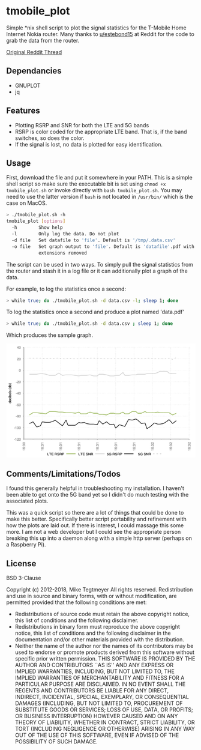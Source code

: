 # tmobile_plot

Simple *nix shell script to plot the signal statistics for the T-Mobile Home Internet Nokia router. Many thanks to [u/estebond15](https://www.reddit.com/user/estebond15/) at Reddit for the code to grab the data from the router.

[Original Reddit Thread](https://www.reddit.com/r/tmobileisp/comments/msr2b0/bash_script_to_run_while_running_speed_tests_or/?utm_source=share&utm_medium=web2x&context=3)

## Dependancies

- GNUPLOT
- jq

## Features

* Plotting RSRP and SNR for both the LTE and 5G bands
* RSRP is color coded for the appropriate LTE band. That is, if the band switches, so does the color.
* If the signal is lost, no data is plotted for easy identification.

## Usage

First, download the file and put it somewhere in your PATH. This is a simple shell script so make sure the executable bit is set using `chmod +x tmobile_plot.sh` or invoke directly with `bash tmobile_plot.sh`. You may need to use the latter version if `bash` is not located in `/usr/bin/` which is the case on MacOS.

```sh
> ./tmobile_plot.sh -h
tmobile_plot [options]
  -h        Show help
  -l        Only log the data. Do not plot
  -d file   Set datafile to 'file'. Default is '/tmp/.data.csv'
  -o file   Set graph output to 'file'. Default is 'datafile'.pdf with any 
            extensions removed
```

The script can be used in two ways. To simply pull the signal statistics from the router and stash it in a log file or it can additionally plot a graph of the data. 

For example, to log the statistics once a second:

```sh
> while true; do ./tmobile_plot.sh -d data.csv -l; sleep 1; done
```

To log the statistics once a second and produce a plot named 'data.pdf'

```sh
> while true; do ./tmobile_plot.sh -d data.csv ; sleep 1; done
```

Which produces the sample graph.

![Sample Grpah](/data.png)

## Comments/Limitations/Todos

I found this generally helpful in troubleshooting my installation. I haven't been able to get onto the 5G band yet so I didn't do much testing with the associated plots.

This was a quick script so there are a lot of things that could be done to make this better. Specifically better script portability and refinement with how the plots are laid out. If there is interest, I could massage this some more. I am not a web developer but I could see the appropriate person breaking this up into a daemon along with a simple http server (perhaps on a Raspberry Pi).

## License

BSD 3-Clause

Copyright (c) 2012-2018, Mike Tegtmeyer All rights reserved. Redistribution and use in source and binary forms, with or without modification, are permitted provided that the following conditions are met:

* Redistributions of source code must retain the above copyright
  notice, this list of conditions and the following disclaimer.
* Redistributions in binary form must reproduce the above copyright
  notice, this list of conditions and the following disclaimer in the
  documentation and/or other materials provided with the distribution.
* Neither the name of the author nor the names of its contributors may
  be used to endorse or promote products derived from this software
  without specific prior written permission.
THIS SOFTWARE IS PROVIDED BY THE AUTHOR AND CONTRIBUTORS ``AS IS'' AND ANY EXPRESS OR IMPLIED WARRANTIES, INCLUDING, BUT NOT LIMITED TO, THE IMPLIED WARRANTIES OF MERCHANTABILITY AND FITNESS FOR A PARTICULAR PURPOSE ARE DISCLAIMED. IN NO EVENT SHALL THE REGENTS AND CONTRIBUTORS BE LIABLE FOR ANY DIRECT, INDIRECT, INCIDENTAL, SPECIAL, EXEMPLARY, OR CONSEQUENTIAL DAMAGES (INCLUDING, BUT NOT LIMITED TO, PROCUREMENT OF SUBSTITUTE GOODS OR SERVICES; LOSS OF USE, DATA, OR PROFITS; OR BUSINESS INTERRUPTION) HOWEVER CAUSED AND ON ANY THEORY OF LIABILITY, WHETHER IN CONTRACT, STRICT LIABILITY, OR TORT (INCLUDING NEGLIGENCE OR OTHERWISE) ARISING IN ANY WAY OUT OF THE USE OF THIS SOFTWARE, EVEN IF ADVISED OF THE POSSIBILITY OF SUCH DAMAGE.
